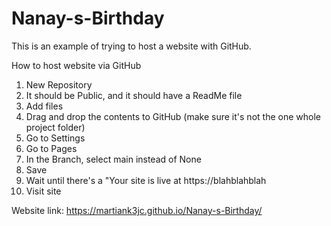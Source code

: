 # Nanay-s-Birthday
This is an example of trying to host a website with GitHub.

How to host website via GitHub
1. New Repository
2. It should be Public, and it should have a ReadMe file
3. Add files
4. Drag and drop the contents to GitHub (make sure it's not the one whole project folder)
5. Go to Settings
6. Go to Pages
7. In the Branch, select main instead of None
8. Save
9. Wait until there's a "Your site is live at https://blahblahblah
10. Visit site

Website link: https://martiank3jc.github.io/Nanay-s-Birthday/
